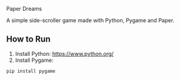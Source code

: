 Paper Dreams

A simple side-scroller game made with Python, Pygame and Paper.

## How to Run

1. Install Python: https://www.python.org/
2. Install Pygame:
```bash
pip install pygame
